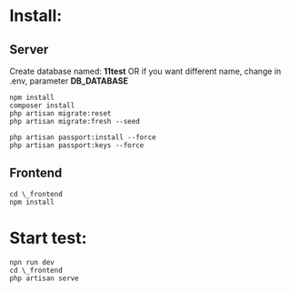 # Install:

## Server

Create database named: **11test** OR if you want different name, change in .env, parameter **DB_DATABASE**

```
npm install
composer install
php artisan migrate:reset
php artisan migrate:fresh --seed

php artisan passport:install --force
php artisan passport:keys --force
```

## Frontend

```
cd \_frontend
npm install
```

# Start test:

```
npn run dev
cd \_frontend
php artisan serve
```
